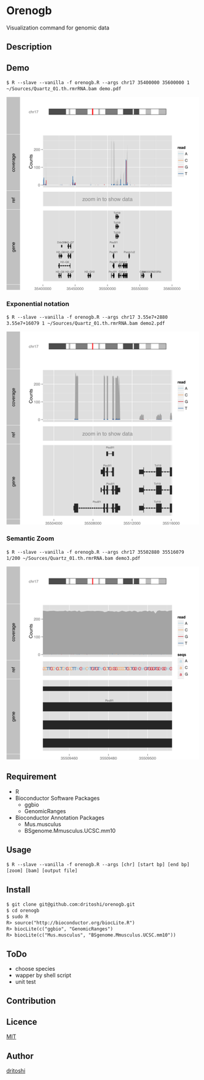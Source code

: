 Orenogb
====

Visualization command for genomic data

## Description


## Demo

    $ R --slave --vanilla -f orenogb.R --args chr17 35400000 35600000 1 ~/Sources/Quartz_01.th.rmrRNA.bam demo.pdf

![demo](demo.png)

### Exponential notation

    $ R --slave --vanilla -f orenogb.R --args chr17 3.55e7+2880 3.55e7+16079 1 ~/Sources/Quartz_01.th.rmrRNA.bam demo2.pdf

![demo](demo2.png)

### Semantic Zoom

    $ R --slave --vanilla -f orenogb.R --args chr17 35502880 35516079 1/200 ~/Sources/Quartz_01.th.rmrRNA.bam demo3.pdf

![demo](demo3.png)

## Requirement
- R
- Bioconductor Software Packages
    - ggbio
    - GenomicRanges
- Bioconductor Annotation Packages
    - Mus.musculus
    - BSgenome.Mmusculus.UCSC.mm10

## Usage

    $ R --slave --vanilla -f orenogb.R --args [chr] [start bp] [end bp] [zoom] [bam] [output file]

## Install

    $ git clone git@github.com:dritoshi/orenogb.git
    $ cd orenogb
    $ sudo R
    R> source("http://bioconductor.org/biocLite.R")
    R> biocLite(c("ggbio", "GenomicRanges")
    R> biocLite(c("Mus.musculus", "BSgenome.Mmusculus.UCSC.mm10"))

## ToDo
- choose species
- wapper by shell script
- unit test

## Contribution

## Licence

[MIT](https://github.com/dritoshi/orenogb/blob/master/LICENCE)

## Author

[dritoshi](https://github.com/dritoshi)
